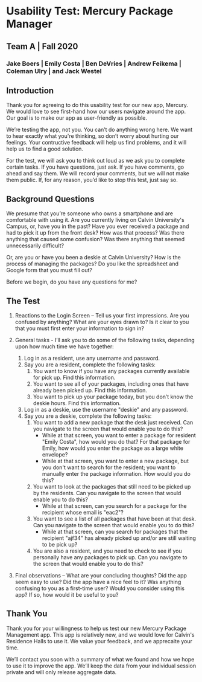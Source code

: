 # Usability Test: Mercury Package Manager
## Team A | Fall 2020
### Jake Boers | Emily Costa | Ben DeVries | Andrew Feikema | Coleman Ulry | and Jack Westel

## Introduction
Thank you for agreeing to do this usability test for our new app, Mercury. We would love to see first-hand how our users navigate around the app. Our goal is to make our app as user-friendly as possible.

We’re testing the app, not you. You can’t do anything wrong here. We want to hear exactly what you're thinking, so don’t worry about hurting our feelings. Your contructive feedback will help us find problems, and it will help us to find a good solution.

For the test, we will ask you to think out loud as we ask you to complete certain tasks. If you have questions, just ask. If you have comments, go ahead and say them. We will record your comments, but we will not make them public. If, for any reason, you’d like to stop this test, just say so.

## Background Questions
We presume that you’re someone who owns a smartphone and are comfortable with using it. Are you currently living on Calvin University's Campus, or, have you in the past? Have you ever received a package and had to pick it up from the front desk? How was that process? Was there anything that caused some confusion? Was there anything that seemed unnecessarily difficult?

Or, are you or have you been a deskie at Calvin University? How is the process of managing the packages? Do you like the spreadsheet and Google form that you must fill out?

Before we begin, do you have any questions for me?

## The Test
1. Reactions to the Login Screen – Tell us your first impressions. Are you confused by anything? What are your eyes drawn to? Is it clear to you that you must first enter your information to sign in?

2. General tasks - I’ll ask you to do some of the following tasks, depending upon how much time we have together:

    1. Log in as a resident, use any username and password.
    2. Say you are a resident, complete the following tasks:
        1. You want to know if you have any packages currently available for pick up. Find this information.
        2. You want to see all of your packages, including ones that have already been picked up. Find this information.
        3. You want to pick up your package today, but you don’t know the deskie hours. Find this information.
    3. Log in as a deskie, use the username "deskie" and any password.
    4. Say you are a deskie, complete the following tasks:
        1. You want to add a new package that the desk just received. Can you navigate to the screen that would enable you to do this?
            - While at that screen, you want to enter a package for resident "Emily Costa", how would you do that? For that package for Emily, how would you enter the package as a large white envelope?
            - While at that screen, you want to enter a new package, but you don't want to search for the resident; you want to manually enter the package information. How would you do this?
        2. You want to look at the packages that still need to be picked up by the residents. Can you navigate to the screen that would enable you to do this?
            - While at that screen, can you search for a package for the recipient whose email is "eac2"?
        3. You want to see a list of all packages that have been at that desk. Can you navigate to the screen that would enable you to do this?
            - While at that screen, can you search for packages that the recipient "ajf34" has already picked up and/or are still waiting to be pick up?
        4. You are also a resident, and you need to check to see if you personally have any packages to pick up. Can you navigate to the screen that would enable you to do this?


3. Final observations – What are your concluding thoughts? Did the app seem easy to use? Did the app have a nice feel to it? Was anything confusing to you as a first-time user? Would you consider using this app? If so, how would it be useful to you?

## Thank You
Thank you for your willingness to help us test our new Mercury Package Management app. This app is relatively new, and we would love for Calvin's Residence Halls to use it. We value your feedback, and we apprecaite your time.

We’ll contact you soon with a summary of what we found and how we hope to use it to improve the app. We’ll keep the data from your individual session private and will only release aggregate data.
